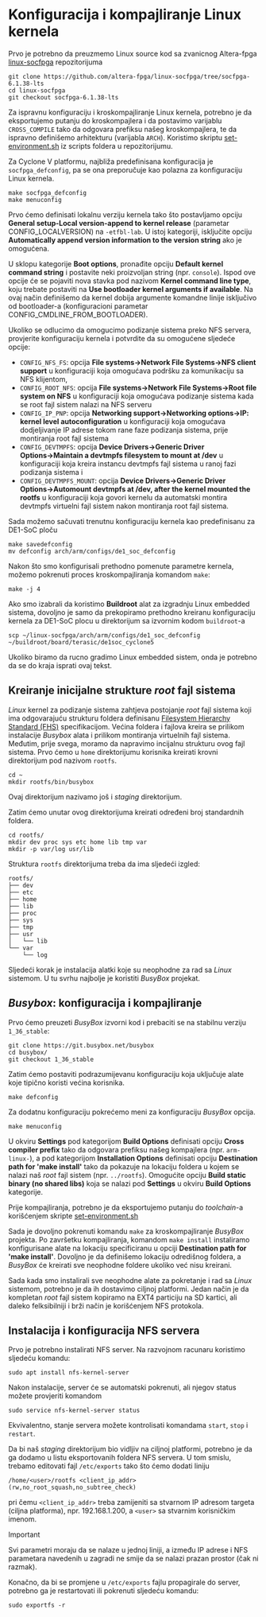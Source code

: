 # Konfiguracija i kompajliranje Linux kernela

Prvo je potrebno da preuzmemo Linux source kod sa zvanicnog Altera-fpga [linux-socfpga](https://github.com/altera-fpga/linux-socfpga/tree/socfpga-6.1.38-lts)
repozitorijuma
```
git clone https://github.com/altera-fpga/linux-socfpga/tree/socfpga-6.1.38-lts
cd linux-socfpga
git checkout socfpga-6.1.38-lts
```
Za ispravnu konfiguraciju i kroskompajliranje Linux kernela, potrebno je da eksportujemo putanju do kroskompajlera i da postavimo varijablu `CROSS_COMPILE`
tako da odgovara prefiksu našeg kroskompajlera, te da ispravno definišemo arhitekturu (varijabla `ARCH`).
Koristimo skriptu [set-environment.sh](../scripts/set-environment.sh) iz scripts foldera u repozitorijumu.

Za Cyclone V platformu, najbliža predefinisana konfiguracija je `socfpga_defconfig`, pa se ona preporučuje kao polazna za konfiguraciju Linux kernela.
```
make socfpga_defconfig
make menuconfig
```

Prvo ćemo definisati lokalnu verziju kernela tako što postavljamo opciju 
**General setup-Local version-append to kernel release** (parametar CONFIG_LOCALVERSION) na `-etfbl-lab`.
U istoj kategoriji, isključite opciju **Automatically append version information to the version string** ako je omogućena.

U sklopu kategorije **Boot options**, pronađite opciju **Default kernel command string** i postavite neki proizvoljan string (npr. `console`).
Ispod ove opcije će se pojaviti nova stavka pod nazivom **Kernel command line type**, koju trebate postaviti na **Use bootloader kernel arguments if available**.
Na ovaj način definišemo da kernel dobija argumente komandne linije isključivo od bootloader-a (konfiguracioni parametar CONFIG_CMDLINE_FROM_BOOTLOADER).

Ukoliko se odlucimo da omogucimo podizanje sistema preko NFS servera, provjerite konfiguraciju kernela i potvrdite da su omogućene sljedeće opcije:
- `CONFIG_NFS_FS`: opcija **File systems→Network File Systems→NFS client support** u konfiguraciji koja omogućava podršku za komunikaciju sa NFS klijentom,
- `CONFIG_ROOT_NFS`: opcija **File systems→Network File Systems→Root file system on NFS** u konfiguraciji koja omogućava podizanje sistema kada se root fajl sistem nalazi na NFS serveru
- `CONFIG_IP_PNP`: opcija **Networking support→Networking options→IP: kernel level autoconfiguration** u konfiguraciji koja omogućava dodjeljivanje IP adrese tokom rane faze podizanja sistema, prije montiranja root fajl sistema
- `CONFIG_DEVTMPFS`: opcija **Device Drivers→Generic Driver Options→Maintain a devtmpfs filesystem to mount at /dev** u konfiguraciji koja kreira instancu devtmpfs fajl sistema u ranoj fazi podizanja sistema i
- `CONFIG_DEVTMPFS_MOUNT`: opcija **Device Drivers→Generic Driver Options→Automount devtmpfs at /dev, after the kernel mounted the rootfs** u konfiguraciji koja govori kernelu da automatski montira devtmpfs virtuelni fajl sistem nakon montiranja root fajl sistema.



Sada možemo sačuvati trenutnu konfiguraciju kernela kao predefinisanu za DE1-SoC ploču
```
make savedefconfig
mv defconfig arch/arm/configs/de1_soc_defconfig
```

Nakon što smo konfigurisali prethodno pomenute parametre kernela, možemo pokrenuti proces kroskompajliranja komandom `make`:
```
make -j 4
```

Ako smo izabrali da koristimo **Buildroot** alat za izgradnju Linux embedded sistema, dovoljno je samo da prekopiramo prethodno kreiranu konfiguraciju kernela za DE1-SoC plocu u direktorijum sa izvornim kodom `buildroot`-a
```
scp ~/linux-socfpga/arch/arm/configs/de1_soc_defconfig ~/buildroot/board/terasic/de1soc_cyclone5
```

Ukoliko biramo da rucno gradimo Linux embedded sistem, onda je potrebno da se do kraja isprati ovaj tekst.

## Kreiranje inicijalne strukture *root* fajl sistema

*Linux* kernel za podizanje sistema zahtjeva postojanje *root* fajl sistema koji
ima odgovarajuću strukturu foldera definisanu [Filesystem Hierarchy Standard (FHS)](https://refspecs.linuxfoundation.org/fhs.shtml)
specifikacijom. Većina foldera i fajlova kreira se prilikom instalacije *Busybox*
alata i prilikom montiranja virtuelnih fajl sistema. Međutim, prije svega, moramo
da napravimo incijalnu strukturu ovog fajl sistema. Prvo ćemo u `home` direktorijumu
korisnika kreirati krovni direktorijum pod nazivom `rootfs`.

```
cd ~
mkdir rootfs/bin/busybox
```

Ovaj direktorijum nazivamo još i *staging* direktorijum.

Zatim ćemo unutar ovog direktorijuma kreirati određeni broj standardnih foldera.

```
cd rootfs/
mkdir dev proc sys etc home lib tmp var
mkdir -p var/log usr/lib
```

Struktura `rootfs` direktorijuma treba da ima sljedeći izgled:

```
rootfs/
├── dev
├── etc
├── home
├── lib
├── proc
├── sys
├── tmp
├── usr
│   └── lib
└── var
    └── log
```

Sljedeći korak je instalacija alatki koje su neophodne za rad sa *Linux* sistemom.
U tu svrhu najbolje je koristiti *BusyBox* projekat.


## *Busybox*: konfiguracija i kompajliranje

Prvo ćemo preuzeti *BusyBox* izvorni kod i prebaciti se na stabilnu verziju `1_36_stable`:
```
git clone https://git.busybox.net/busybox
cd busybox/
git checkout 1_36_stable
```

Zatim ćemo postaviti podrazumijevanu konfiguraciju koja uključuje alate koje tipično koristi
većina korisnika.
```
make defconfig
```

Za dodatnu konfiguraciju pokrećemo meni za konfiguraciju *BusyBox* opcija.
```
make menuconfig
```

U okviru **Settings** pod kategorijom **Build Options** definisati opciju
**Cross compiler prefix** tako da odgovara prefiksu našeg kompajlera (npr. `arm-linux-`),
a pod kategorijom **Installation Options** definisati opciju **Destination path for 'make install'**
tako da pokazuje na lokaciju foldera u kojem se nalazi naš *root* fajl sistem (npr. `../rootfs`).
Omogućite opciju **Build static binary (no shared libs)**
koja se nalazi pod **Settings** u okviru **Build Options** kategorije.
 
Prije kompajliranja, potrebno je da eksportujemo putanju do *toolchain*-a korišćenjem skripte 
[set-environment.sh](../scripts/set-environment.sh)


Sada je dovoljno pokrenuti komandu `make` za kroskompajliranje *BusyBox* projekta. Po završetku
kompajliranja, komandom `make install` instaliramo konfigurisane alate na lokaciju specificiranu
u opciji **Destination path for 'make install'**. Dovoljno je da definišemo lokaciju odredišnog
foldera, a *BusyBox* će kreirati sve neophodne foldere ukoliko već nisu kreirani.

Sada kada smo instalirali sve neophodne alate za pokretanje i rad sa *Linux* sistemom, potrebno je
da ih dostavimo ciljnoj platformi. Jedan način je da kompletan *root* fajl sistem kopiramo na EXT4
particiju na SD kartici, ali daleko felksibilniji i brži način je korišćenjem NFS protokola.

## Instalacija i konfiguracija NFS servera

Prvo je potrebno instalirati NFS server. Na razvojnom racunaru koristimo sljedeću komandu:
```
sudo apt install nfs-kernel-server
```

Nakon instalacije, server će se automatski pokrenuti, ali njegov status možete provjeriti komandom
```
sudo service nfs-kernel-server status
```

Ekvivalentno, stanje servera možete kontrolisati komandama `start`, `stop` i `restart`.

Da bi naš *staging* direktorijum bio vidljiv na ciljnoj platformi, potrebno je da ga dodamo
u listu eksportovanih foldera NFS servera. U tom smislu, trebamo editovati fajl `/etc/exports`
tako što ćemo dodati liniju
```
/home/<user>/rootfs <client_ip_addr>(rw,no_root_squash,no_subtree_check)
```

pri čemu `<client_ip_addr>` treba zamijeniti sa stvarnom IP adresom targeta (ciljna platforma),
npr. 192.168.1.200, a `<user>` sa stvarnim korisničkim imenom.

> [!IMPORTANT]
> Svi parametri moraju da se nalaze u jednoj liniji, a između IP adrese i NFS parametara navedenih
u zagradi ne smije da se nalazi prazan prostor (čak ni razmak).


Konačno, da bi se promjene u `/etc/exports` fajlu propagirale do server, potrebno ga je restartovati
ili pokrenuti sljedeću komandu:
```
sudo exportfs -r
```
